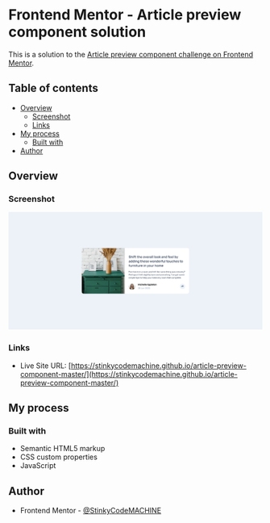 # Frontend Mentor - Article preview component solution

This is a solution to the [Article preview component challenge on Frontend Mentor](https://www.frontendmentor.io/challenges/article-preview-component-dYBN_pYFT). 

## Table of contents

- [Overview](#overview)
  - [Screenshot](#screenshot)
  - [Links](#links)
- [My process](#my-process)
  - [Built with](#built-with)
- [Author](#author)

## Overview

### Screenshot

![](./screenshot.png)

### Links

- Live Site URL: [https://stinkycodemachine.github.io/article-preview-component-master/](https://stinkycodemachine.github.io/article-preview-component-master/)


## My process

### Built with

- Semantic HTML5 markup
- CSS custom properties
- JavaScript 
## Author

- Frontend Mentor - [@StinkyCodeMACHINE](https://www.frontendmentor.io/profile/StinkyCodeMACHINE)

